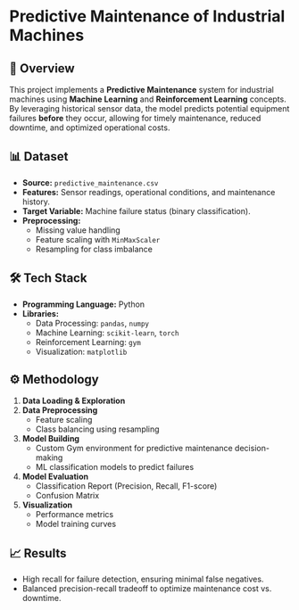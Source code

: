 # Predictive Maintenance of Industrial Machines

## 📌 Overview
This project implements a **Predictive Maintenance** system for industrial machines using **Machine Learning** and **Reinforcement Learning** concepts.  
By leveraging historical sensor data, the model predicts potential equipment failures **before** they occur, allowing for timely maintenance, reduced downtime, and optimized operational costs.

## 📊 Dataset
- **Source:** `predictive_maintenance.csv`
- **Features:** Sensor readings, operational conditions, and maintenance history.
- **Target Variable:** Machine failure status (binary classification).
- **Preprocessing:**
  - Missing value handling
  - Feature scaling with `MinMaxScaler`
  - Resampling for class imbalance

## 🛠 Tech Stack
- **Programming Language:** Python
- **Libraries:**  
  - Data Processing: `pandas`, `numpy`  
  - Machine Learning: `scikit-learn`, `torch`  
  - Reinforcement Learning: `gym`  
  - Visualization: `matplotlib`

## ⚙ Methodology
1. **Data Loading & Exploration**
2. **Data Preprocessing**  
   - Feature scaling  
   - Class balancing using resampling  
3. **Model Building**
   - Custom Gym environment for predictive maintenance decision-making
   - ML classification models to predict failures
4. **Model Evaluation**
   - Classification Report (Precision, Recall, F1-score)
   - Confusion Matrix
5. **Visualization**
   - Performance metrics
   - Model training curves

## 📈 Results
- High recall for failure detection, ensuring minimal false negatives.
- Balanced precision-recall tradeoff to optimize maintenance cost vs. downtime.

